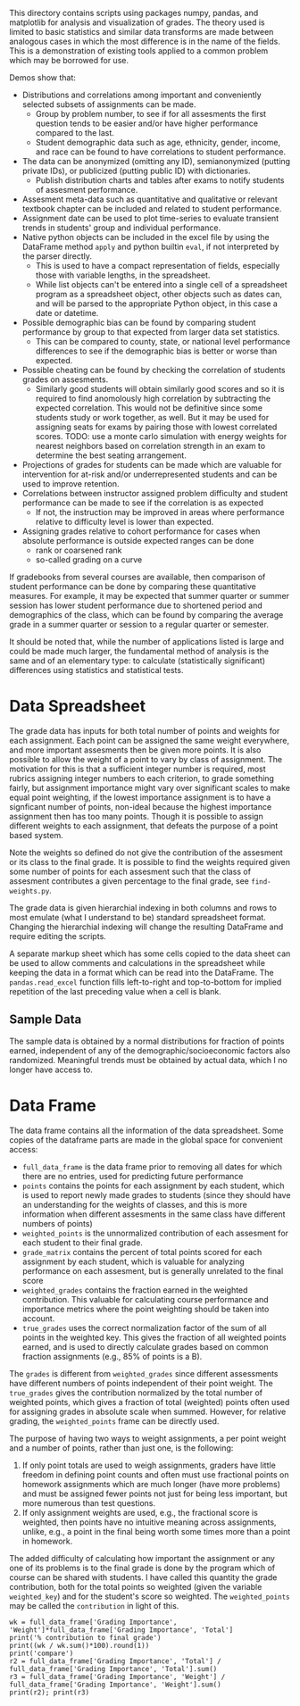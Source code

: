 This directory contains scripts using packages numpy, pandas, and matplotlib for analysis and visualization of grades. The theory used is limited to basic statistics and similar data transforms are made between analogous cases in which the most difference is in the name of the fields. This is a demonstration of existing tools applied to a common problem which may be borrowed for use.

Demos show that:
  - Distributions and correlations among important and conveniently selected subsets of assignments can be made.
    - Group by problem number, to see if for all assesments the first question tends to be easier and/or have higher performance compared to the last.
    - Student demographic data such as age, ethnicity, gender, income, and race can be found to have correlations to student performance.
  - The data can be anonymized (omitting any ID), semianonymized (putting private IDs), or publicized (putting public ID) with dictionaries.
    - Publish distribution charts and tables after exams to notify students of assesment performance.
  - Assesment meta-data such as quantitative and qualitative or relevant textbook chapter can be included and related to student performance.
  - Assignment date can be used to plot time-series to evaluate transient trends in students' group and individual performance.
  - Native python objects can be included in the excel file by using the DataFrame method `apply` and python builtin `eval`, if not interpreted by the parser directly.
    - This is used to have a compact representation of fields, especially those with variable lengths, in the spreadsheet.
    - While list objects can't be entered into a single cell of a spreadsheet program as a spreadsheet object, other objects such as dates can, and will be parsed to the appropriate Python object, in this case a date or datetime.
  - Possible demographic bias can be found by comparing student performance by group to that expected from larger data set statistics.
    - This can be compared to county, state, or national level performance differences to see if the demographic bias is better or worse than expected.
  - Possible cheating can be found by checking the correlation of students grades on assesments.
    - Similarly good students will obtain similarly good scores and so it is required to find anomolously high correlation by subtracting the expected correlation. This would not be definitive since some students study or work together, as well. But it may be used for assigning seats for exams by pairing those with lowest correlated scores. TODO: use a monte carlo simulation with energy weights for nearest neighbors based on correlation strength in an exam to determine the best seating arrangement.
  - Projections of grades for students can be made which are valuable for intervention for at-risk and/or underrepresented students and can be used to improve retention.
  - Correlations between instructor assigned problem difficulty and student performance can be made to see if the correlation is as expected
    - If not, the instruction may be improved in areas where performance relative to difficulty level is lower than expected.
  - Assigning grades relative to cohort performance for cases when absolute performance is outside expected ranges can be done
    - rank or coarsened rank 
    - so-called grading on a curve 

If gradebooks from several courses are available, then comparison of student performance can be done by comparing these quantitative measures. For example, it may be expected that summer quarter or summer session has lower student performance due to shortened period and demographics of the class, which can be found by comparing the average grade in a summer quarter or session to a regular quarter or semester.

It should be noted that, while the number of applications listed is large and could be made much larger, the fundamental method of analysis is the same and of an elementary type: to calculate (statistically significant) differences using statistics and statistical tests.

# Data Spreadsheet
The grade data has inputs for both total number of points and weights for each assignment. Each point can be assigned the same weight everywhere, and more important assesments then be given more points. It is also possible to allow the weight of a point to vary by class of assignment. The motivation for this is that a sufficient integer number is required, most rubrics assigning integer numbers to each criterion, to grade something fairly, but assignment importance might vary over significant scales to make equal point weighting, if the lowest importance assignment is to have a signficant number of points, non-ideal because the highest importance assignment then has too many points. Though it is possible to assign different weights to each assignment, that defeats the purpose of a point based system.

Note the weights so defined do not give the contribution of the assesment or its class to the final grade. It is possible to find the weights required given some number of points for each assesment such that the class of assesment contributes a given percentage to the final grade, see `find-weights.py`.

The grade data is given hierarchial indexing in both columns and rows to most emulate (what I understand to be) standard spreadsheet format. Changing the hierarchial indexing will change the resulting DataFrame and require editing the scripts.

A separate markup sheet which has some cells copied to the data sheet can be used to allow comments and calculations in the spreadsheet while keeping the data in a format which can be read into the DataFrame. The `pandas.read_excel` function fills left-to-right and top-to-bottom for implied repetition of the last preceding value when a cell is blank.

## Sample Data

The sample data is obtained by a normal distributions for fraction of points earned, independent of any of the demographic/socioeconomic factors also randomized. Meaningful trends must be obtained by actual data, which I no longer have access to.

# Data Frame
The data frame contains all the information of the data spreadsheet. Some copies of the dataframe parts are made in the global space for convenient access:

- `full_data_frame` is the data frame prior to removing all dates for which there are no entries, used for predicting future performance
- `points` contains the points for each assignment by each student, which is used to report newly made grades to students (since they should have an understanding for the weights of classes, and this is more information when different assesments in the same class have different numbers of points)
- `weighted_points` is the unnormalized contribution of each assesment for each student to their final grade.
- `grade_matrix` contains the percent of total points scored for each assignment by each student, which is valuable for analyzing performance on each assesment, but is generally unrelated to the final score
- `weighted_grades` contains the fraction earned in the weighted contribution. This valuable for calculating course performance and importance metrics where the point weighting should be taken into account. 
- `true_grades` uses the correct normalization factor of the sum of all points in the weighted key. This gives the fraction of all weighted points earned, and is used to directly calculate grades based on common fraction assignments (e.g., 85% of points is a B).

The `grades` is different from `weighted_grades` since different assessments have different numbers of points independent of their point weight. The `true_grades` gives the contribution normalized by the total number of weighted points, which gives a fraction of total (weighted) points often used for assigning grades in absolute scale when summed. However, for relative grading, the `weighted_points` frame can be directly used.

The purpose of having two ways to weight assignments, a per point weight and a number of points, rather than just one, is the following:

1. If only point totals are used to weigh assignments, graders have little freedom in defining point counts and often must use fractional points on homework assignments which are much longer (have more problems) and must be assigned fewer points not just for being less important, but more numerous than test questions.
2. If only assignment weights are used, e.g., the fractional score is weighted, then points have no intuitive meaning across assignments, unlike, e.g., a point in the final being worth some times more than a point in homework.

The added difficulty of calculating how important the assignment or any one of its problems is to the final grade is done by the program which of course can be shared with students. I have called this quantity the grade contribution, both for the total points so weighted (given the variable `weighted_key`) and for the student's score so weighted. The `weighted_points` may be called the `contribution` in light of this.

```
wk = full_data_frame['Grading Importance', 'Weight']*full_data_frame['Grading Importance', 'Total']
print('% contribution to final grade')
print((wk / wk.sum()*100).round(1))
print('compare')
r2 = full_data_frame['Grading Importance', 'Total'] / full_data_frame['Grading Importance', 'Total'].sum()
r3 = full_data_frame['Grading Importance', 'Weight'] / full_data_frame['Grading Importance', 'Weight'].sum()
print(r2); print(r3)
```
